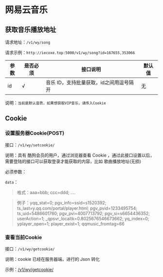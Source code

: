 # 网易云音乐<!-- {docsify-ignore} -->

## 获取音乐播放地址

请求地址：`/v1/wy/song`

请求示例：`http://iecoxe.top:5000/v1/wy/song?id=167655,353066`

| 参数 | 是否必须 | 接口说明                                | 默认值 |
| ---- | -------- | --------------------------------------- | ------ |
| id   | √        | 音乐 ID，支持批量获取，id之间用逗号隔开 | 无     |

说明：`当前是默认音质，如果想获取VIP音乐，请传入Cookie`



## Cookie



### 设置服务器Cookie(POST)

接口：`/v1/wy/setcookie/`

说明：具有 酷狗会员的用户，通过浏览器查看 Cookie ，通过此接口设置以后，需要登陆的接口可以获取登录才能获取的内容，比如 歌曲播放地址(无损)

必须参数：

`data`：

> 格式：aaa=bbb; ccc=ddd; ....

> 例子：yqq_stat=0; pgv_info=ssid=s1520392; ts_last=y.qq.com/portal/player.html; pgv_pvid=1233495754; ts_uid=5486601780; pgv_pvi=4007713792; pgv_si=s6654436352; userAction=1; _qpsvr_localtk=0.8025676546673662; yq_index=0; yplayer_open=1; player_exist=1; qqmusic_fromtag=66



### 查看当前Cookie

接口：`/v1/wy/getcookie/`

说明：cookie 已经在服务器端，进行的 Json 转化

示例：[/v1/wy/getcookie/](http://iecoxe.top:5000/v1/wy/getcookie/)

